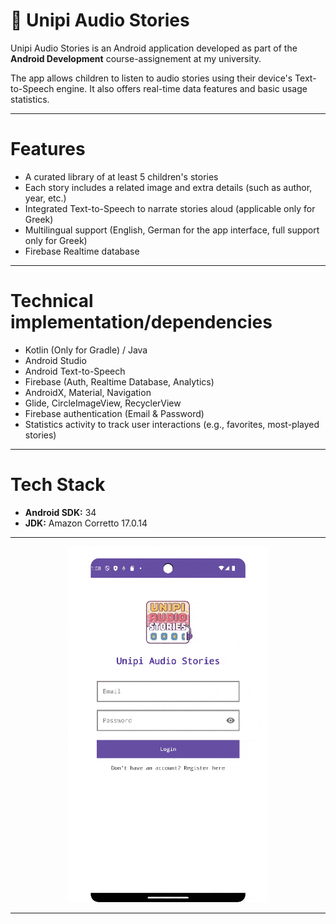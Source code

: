 # 📖 Unipi Audio Stories

Unipi Audio Stories is an Android application developed as part of the **Android Development** course-assignement at my university.

The app allows children to listen to audio stories using their device's Text-to-Speech engine. It also offers real-time data features and basic usage statistics.

---

# Features

- A curated library of at least 5 children's stories
- Each story includes a related image and extra details (such as author, year, etc.)
- Integrated Text-to-Speech to narrate stories aloud (applicable only for Greek)
- Multilingual support (English, German for the app interface, full support only for Greek)
- Firebase Realtime database

---

# Technical implementation/dependencies

- Kotlin (Only for Gradle) / Java
- Android Studio
- Android Text-to-Speech
- Firebase (Auth, Realtime Database, Analytics)
- AndroidX, Material, Navigation
- Glide, CircleImageView, RecyclerView
- Firebase authentication (Email & Password)
- Statistics activity to track user interactions (e.g., favorites, most-played stories)

---

# Tech Stack

- **Android SDK:** 34  
- **JDK:** Amazon Corretto 17.0.14  

---

<div align="center">
  <img src="assets/demo.gif" width="320"/>
</div>

---
